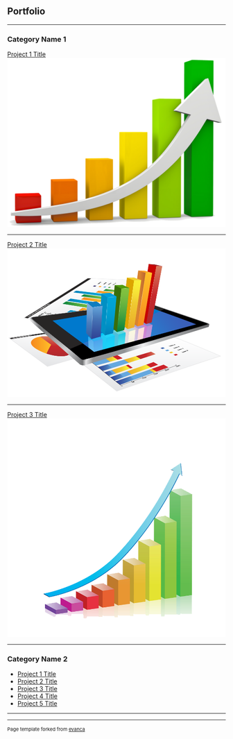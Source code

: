 ## Portfolio

---

### Category Name 1 

[Project 1 Title](/sample_page)
<img src="images/image1.png?raw=true"/>

---
[Project 2 Title](/pdf/sample_presentation.pdf)
<img src="images/image2.png?raw=true"/>

---
[Project 3 Title](http://example.com/)
<img src="images/image3.png?raw=true"/>

---

### Category Name 2

- [Project 1 Title](http://example.com/)
- [Project 2 Title](http://example.com/)
- [Project 3 Title](http://example.com/)
- [Project 4 Title](http://example.com/)
- [Project 5 Title](http://example.com/)

---




---
<p style="font-size:11px">Page template forked from <a href="https://github.com/evanca/quick-portfolio">evanca</a></p>
<!-- Remove above link if you don't want to attibute -->
